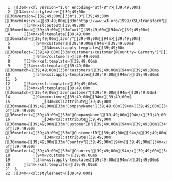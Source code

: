      1	[36m<?xml version="1.0" encoding="utf-8"?>[39;49;00m$
     2	[34m<xsl:stylesheet[39;49;00m [36mversion=[39;49;00m[33m"1.0"[39;49;00m [36mxmlns:xsl=[39;49;00m[33m"http://www.w3.org/1999/XSL/Transform"[39;49;00m[94m>[39;49;00m$
     3		[34m<xsl:output[39;49;00m [36mmethod=[39;49;00m[33m"xml"[39;49;00m[94m/>[39;49;00m$
     4		[34m<xsl:template[39;49;00m [36mmatch=[39;49;00m[33m"/"[39;49;00m[94m>[39;49;00m$
     5			[94m<customers[39;49;00m[94m>[39;49;00m$
     6				[34m<xsl:apply-templates[39;49;00m [36mselect=[39;49;00m[33m"customers/customer[@Country='Germany']"[39;49;00m[94m/>[39;49;00m$
     7			[94m</customers>[39;49;00m$
     8		[34m</xsl:template>[39;49;00m$
     9		[34m<xsl:template[39;49;00m [36mmatch=[39;49;00m[33m"customers"[39;49;00m[94m>[39;49;00m$
    10			[34m<xsl:apply-templates[39;49;00m[94m/>[39;49;00m$
    11	$
    12		[34m</xsl:template>[39;49;00m$
    13		[34m<xsl:template[39;49;00m [36mmatch=[39;49;00m[33m"customer"[39;49;00m[94m>[39;49;00m$
    14			[94m<customer[39;49;00m[94m>[39;49;00m$
    15				[34m<xsl:attribute[39;49;00m [36mname=[39;49;00m[33m"CompanyName"[39;49;00m[94m>[39;49;00m[34m<xsl:value-of[39;49;00m [36mselect=[39;49;00m[33m"@CompanyName"[39;49;00m[94m/>[39;49;00m[34m</xsl:attribute>[39;49;00m$
    16				[34m<xsl:attribute[39;49;00m [36mname=[39;49;00m[33m"CustomerID"[39;49;00m[94m>[39;49;00m[34m<xsl:value-of[39;49;00m [36mselect=[39;49;00m[33m"@CustomerID"[39;49;00m[94m/>[39;49;00m[34m</xsl:attribute>[39;49;00m$
    17				[34m<xsl:attribute[39;49;00m [36mname=[39;49;00m[33m"Country"[39;49;00m[94m>[39;49;00m[34m<xsl:value-of[39;49;00m [36mselect=[39;49;00m[33m"@Country"[39;49;00m[94m/>[39;49;00m[34m</xsl:attribute>[39;49;00m$
    18			[94m</customer>[39;49;00m$
    19			[34m<xsl:apply-templates[39;49;00m[94m/>[39;49;00m$
    20		[34m</xsl:template>[39;49;00m$
    21	$
    22	[34m</xsl:stylesheet>[39;49;00m$
